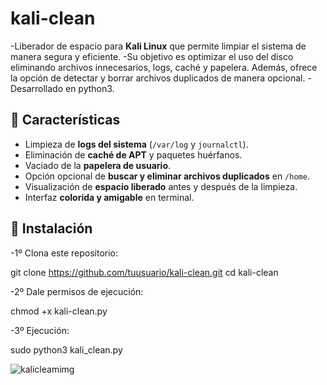 # kali-clean 

-Liberador de espacio para **Kali Linux** que permite limpiar el sistema de manera segura y eficiente. 
-Su objetivo es optimizar el uso del disco eliminando archivos innecesarios, logs, caché y papelera. Además, ofrece la opción de detectar y borrar archivos duplicados de manera opcional.
-Desarrollado en python3.



## 🔹 Características

- Limpieza de **logs del sistema** (`/var/log` y `journalctl`).  
- Eliminación de **caché de APT** y paquetes huérfanos.  
- Vaciado de la **papelera de usuario**.  
- Opción opcional de **buscar y eliminar archivos duplicados** en `/home`.  
- Visualización de **espacio liberado** antes y después de la limpieza.  
- Interfaz **colorida y amigable** en terminal.  



## 🔹 Instalación

-1º Clona este repositorio:

git clone https://github.com/tuusuario/kali-clean.git
cd kali-clean


-2º Dale permisos de ejecución:

chmod +x kali-clean.py


-3º Ejecución:

sudo python3 kali_clean.py

![kalicleamimg](https://github.com/user-attachments/assets/bbf563b7-f50c-4f1d-bd4d-bc96abc98810)

